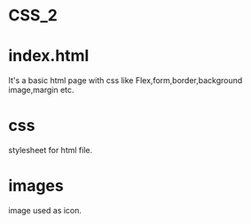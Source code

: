 # CSS_2

# index.html
It's a basic html page with css like Flex,form,border,background image,margin etc.

# css
stylesheet for html file.

# images
image used as icon.
